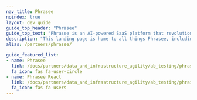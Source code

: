 ```yaml
---
nav_title: Phrasee
noindex: true
layout: dev_guide
guide_top_header: "Phrasee"
guide_top_text: "Phrasee is an AI-powered SaaS platform that revolutionizes customer experiences through Brand Language Optimization. Phrasee is rewriting the digital marketing playbook one optimized word at a time, empowering brands all over the world to say it better."
description: "This landing page is home to all things Phrasee, including integration instructions, and Phrasee React."
alias: /partners/phrasee/

guide_featured_list:
- name: Phrasee
  link: /docs/partners/data_and_infrastructure_agility/ab_testing/phrasee/phrasee/
  fa_icon: fas fa-user-circle
- name: Phrasee React
  link: /docs/partners/data_and_infrastructure_agility/ab_testing/phrasee/phrasee_react/
  fa_icon: fas fa-users
---
```

<br>